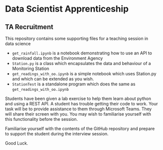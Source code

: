 # Data Scientist Apprenticeship
## TA Recruitment

This repository contains some supporting files for a teaching session in data science

* `get_rainfall.ipynb` is a notebook demonstrating how to use an API to download data from the Environment Agency
* `Station.py` is a class which encapsulates the data and behaviour of a Monitoring Station
* `get_readings_with_oo.ipynb` is a simple notebook which uses Station.py and which can be extended as you wish.
* `StationTest` is a standalone program which does the same as `get_readings_with_oo.ipynb`


Students have been given a lab exercise to help them learn about python and using a REST API.  A student has trouble getting their code to work.  Your task will be to provide assistance to them through Microsoft Teams.  They will share their screen with you.  You may wish to familiarise yourself with this functionality before the session.

Familiarise yourself with the contents of the GitHub repository and prepare to support the student during the interview session.

Good Luck.

